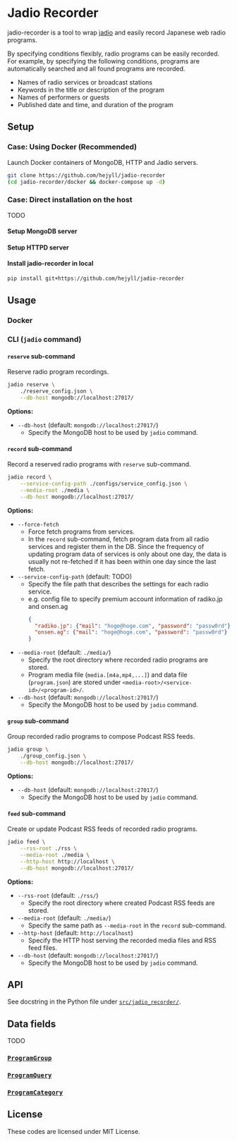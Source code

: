 # Jadio Recorder

jadio-recorder is a tool to wrap [jadio](https://github.com/hejyll/jadio) and easily record Japanese web radio programs.

By specifying conditions flexibly, radio programs can be easily recorded. For example, by specifying the following conditions, programs are automatically searched and all found programs are recorded.

* Names of radio services or broadcast stations
* Keywords in the title or description of the program
* Names of performers or guests
* Published date and time, and duration of the program

## Setup

### Case: Using Docker (Recommended)

Launch Docker containers of MongoDB, HTTP and Jadio servers.

```bash
git clone https://github.com/hejyll/jadio-recorder
(cd jadio-recorder/docker && docker-compose up -d)
```

### Case: Direct installation on the host

TODO

#### Setup MongoDB server

#### Setup HTTPD server

#### Install jadio-recorder in local

```bash
pip install git+https://github.com/hejyll/jadio-recorder
```

## Usage

### Docker

### CLI (`jadio` command)

#### `reserve` sub-command

Reserve radio program recordings.

```bash
jadio reserve \
    ./reserve_config.json \
    --db-host mongodb://localhost:27017/
```

**Options:**

* `--db-host` (default: `mongodb://localhost:27017/`)
  * Specify the MongoDB host to be used by `jadio` command.

#### `record` sub-command

Record a reserved radio programs with `reserve` sub-command.

```bash
jadio record \
    --service-config-path ./configs/service_config.json \
    --media-root ./media \
    --db-host mongodb://localhost:27017/
```

**Options:**

* `--force-fetch`
  * Force fetch programs from services.
  * In the `record` sub-command, fetch program data from all radio services and register them in the DB. Since the frequency of updating program data of services is only about one day, the data is usually not re-fetched if it has been within one day since the last fetch.
* `--service-config-path` (default: TODO)
  * Specify the file path that describes the settings for each radio service.
  * e.g. config file to specify premium account information of radiko.jp and onsen.ag
    ```json
    {
      "radiko.jp": {"mail": "hoge@hoge.com", "password": "passw0rd"},
      "onsen.ag": {"mail": "hoge@hoge.com", "password": "passw0rd"}
    }
    ```
* `--media-root` (default: `./media/`)
  * Specify the root directory where recorded radio programs are stored.
  * Program media file (`media.[m4a,mp4,...]`) and data file (`program.json`) are stored under `<media-root>/<service-id>/<program-id>/`.
* `--db-host` (default: `mongodb://localhost:27017/`)
  * Specify the MongoDB host to be used by `jadio` command.

#### `group` sub-command

Group recorded radio programs to compose Podcast RSS feeds.

```bash
jadio group \
    ./group_config.json \
    --db-host mongodb://localhost:27017/
```

**Options:**

* `--db-host` (default: `mongodb://localhost:27017/`)
  * Specify the MongoDB host to be used by `jadio` command.

#### `feed` sub-command

Create or update Podcast RSS feeds of recorded radio programs.

```bash
jadio feed \
    --rss-root ./rss \
    --media-root ./media \
    --http-host http://localhost \
    --db-host mongodb://localhost:27017/
```

**Options:**

* `--rss-root` (default: `./rss/`)
  * Specify the root directory where created Podcast RSS feeds are stored.
* `--media-root` (default: `./media/`)
  * Specify the same path as `--media-root` in the `record` sub-command.
* `--http-host` (default: `http://localhost`)
  * Specify the HTTP host serving the recorded media files and RSS feed files.
* `--db-host` (default: `mongodb://localhost:27017/`)
  * Specify the MongoDB host to be used by `jadio` command.

## API

See docstring in the Python file under [`src/jadio_recorder/`](src/jadio_recorder/).

## Data fields

TODO

### [`ProgramGroup`](src/jadio_recorder/program_group.py)

### [`ProgramQuery`](src/jadio_recorder/program_query.py)

### [`ProgramCategory`](src/jadio_recorder/program_category.py)

## License

These codes are licensed under MIT License.
